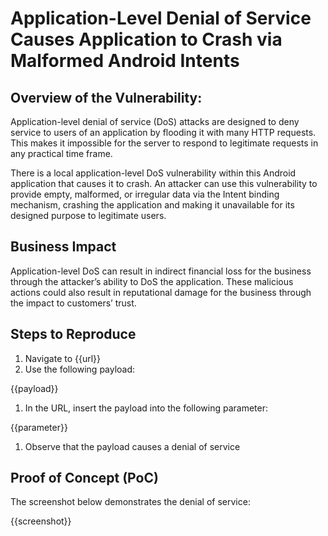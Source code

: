 # Application-Level Denial of Service Causes Application to Crash via Malformed Android Intents

## Overview of the Vulnerability:

Application-level denial of service (DoS) attacks are designed to deny service to users of an application by flooding it with many HTTP requests. This makes it impossible for the server to respond to legitimate requests in any practical time frame.

There is a local application-level DoS vulnerability within this Android application that causes it to crash. An attacker can use this vulnerability to provide empty, malformed, or irregular data via the Intent binding mechanism, crashing the application and making it unavailable for its designed purpose to legitimate users.

## Business Impact

Application-level DoS can result in indirect financial loss for the business through the attacker’s ability to DoS the application. These malicious actions could also result in reputational damage for the business through the impact to customers’ trust.

## Steps to Reproduce

1. Navigate to {{url}}
1. Use the following payload:

{{payload}}

1. In the URL, insert the payload into the following parameter:

{{parameter}}

1. Observe that the payload causes a denial of service

## Proof of Concept (PoC)

The screenshot below demonstrates the denial of service:

{{screenshot}}
